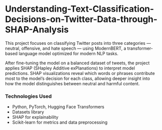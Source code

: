 # Understanding-Text-Classification-Decisions-on-Twitter-Data-through-SHAP-Analysis
This project focuses on classifying Twitter posts into three categories — neutral, offensive, and hate speech — using ModernBERT, a transformer-based language model optimized for modern NLP tasks.

After fine-tuning the model on a balanced dataset of tweets, the project applies SHAP (SHapley Additive exPlanations) to interpret model predictions.
SHAP visualizations reveal which words or phrases contribute most to the model’s decision for each class, allowing deeper insight into how the model distinguishes between neutral and harmful content.

### Technologies Used
- Python, PyTorch, Hugging Face Transformers
- Datasets library
- SHAP for explainability
- Scikit-learn for metrics and data preprocessing
